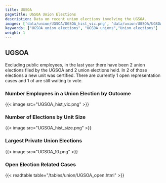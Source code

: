 ```yaml
---
title: UGSOA
pagetitle: UGSOA Union Elections
description: Data on recent union elections involving the UGSOA.
images: ['data/union/UGSOA/UGSOA_hist_vic.png', 'data/union/UGSOA/UGSOA_hist_size.png', 'data/union/UGSOA/UGSOA_10.png']
keywords: ["UGSOA union elections", "UGSOA unions","Union elections"]
weight: 1
---
```

##  UGSOA

Excluding public employees, in the last year there have been 2 union elections filed by the UGSOA and 2 union elections held. In 2 of those elections a new unit was certified. There are currently 1 open representation cases and 1 of are still waiting to vote.

### Number Employees in a Union Election by Outcome
{{< image src="UGSOA_hist_vic.png" >}}

### Number of Elections by Unit Size
{{< image src="UGSOA_hist_size.png" >}}

### Largest Private Union Elections
{{< image src="UGSOA_10.png" >}}

### Open Election Related Cases
{{< readtable table="/tables/union/UGSOA_open.html" >}}

